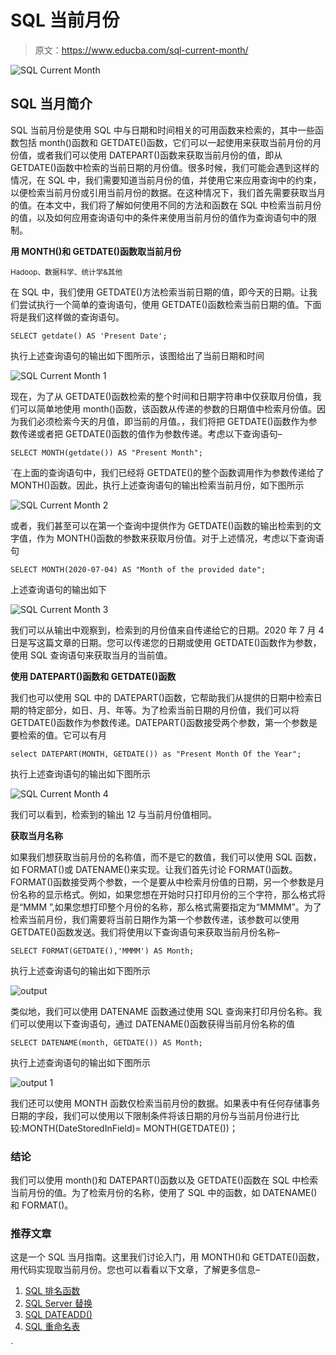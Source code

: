 # SQL 当前月份

> 原文：<https://www.educba.com/sql-current-month/>

![SQL Current Month](img/cf67a2f5e22ca3ec2323e532e1437b1e.png)



## SQL 当月简介

SQL 当前月份是使用 SQL 中与日期和时间相关的可用函数来检索的，其中一些函数包括 month()函数和 GETDATE()函数，它们可以一起使用来获取当前月份的月份值，或者我们可以使用 DATEPART()函数来获取当前月份的值，即从 GETDATE()函数中检索的当前日期的月份值。很多时候，我们可能会遇到这样的情况，在 SQL 中，我们需要知道当前月份的值，并使用它来应用查询中的约束，以便检索当前月份或引用当前月份的数据。在这种情况下，我们首先需要获取当月的值。在本文中，我们将了解如何使用不同的方法和函数在 SQL 中检索当前月份的值，以及如何应用查询语句中的条件来使用当前月份的值作为查询语句中的限制。

**用 MONTH()和 GETDATE()函数取当前月份**

<small>Hadoop、数据科学、统计学&其他</small>

在 SQL 中，我们使用 GETDATE()方法检索当前日期的值，即今天的日期。让我们尝试执行一个简单的查询语句，使用 GETDATE()函数检索当前日期的值。下面将是我们这样做的查询语句。

`SELECT getdate() AS 'Present Date';`

执行上述查询语句的输出如下图所示，该图给出了当前日期和时间

![SQL Current Month 1](img/bc9e0c89af0ac8d7a537f9ea50c8aae1.png)



现在，为了从 GETDATE()函数检索的整个时间和日期字符串中仅获取月份值，我们可以简单地使用 month()函数，该函数从传递的参数的日期值中检索月份值。因为我们必须检索今天的月值，即当前的月值。，我们将把 GETDATE()函数作为参数传递或者把 GETDATE()函数的值作为参数传递。考虑以下查询语句–

`SELECT MONTH(getdate()) AS "Present Month";`

 `在上面的查询语句中，我们已经将 GETDATE()的整个函数调用作为参数传递给了 MONTH()函数。因此，执行上述查询语句的输出检索当前月份，如下图所示

![SQL Current Month 2](img/0f583e9c67a5d9d663b4b98f57dbc93a.png)



或者，我们甚至可以在第一个查询中提供作为 GETDATE()函数的输出检索到的文字值，作为 MONTH()函数的参数来获取月份值。对于上述情况，考虑以下查询语句

`SELECT MONTH(2020-07-04) AS "Month of the provided date";`

上述查询语句的输出如下

![SQL Current Month 3](img/1f9db68c4895cac7a4cc82cb37091c4f.png)



我们可以从输出中观察到，检索到的月份值来自传递给它的日期。2020 年 7 月 4 日是写这篇文章的日期。您可以传递您的日期或使用 GETDATE()函数作为参数，使用 SQL 查询语句来获取当月的当前值。

**使用 DATEPART()函数和 GETDATE()函数**

我们也可以使用 SQL 中的 DATEPART()函数，它帮助我们从提供的日期中检索日期的特定部分，如日、月、年等。为了检索当前日期的月份值，我们可以将 GETDATE()函数作为参数传递。DATEPART()函数接受两个参数，第一个参数是要检索的值。它可以有月

`select DATEPART(MONTH, GETDATE()) as "Present Month Of the Year";`

执行上述查询语句的输出如下图所示

![SQL Current Month 4](img/d160f9fc91469990da2fb9c02289da7b.png)



我们可以看到，检索到的输出 12 与当前月份值相同。

**获取当月名称**

如果我们想获取当前月份的名称值，而不是它的数值，我们可以使用 SQL 函数，如 FORMAT()或 DATENAME()来实现。让我们首先讨论 FORMAT()函数。FORMAT()函数接受两个参数，一个是要从中检索月份值的日期，另一个参数是月份名称的显示格式。例如，如果您想在开始时只打印月份的三个字符，那么格式将是“MMM ”,如果您想打印整个月份的名称，那么格式需要指定为“MMMM”。为了检索当前月份，我们需要将当前日期作为第一个参数传递，该参数可以使用 GETDATE()函数发送。我们将使用以下查询语句来获取当前月份名称–

`SELECT FORMAT(GETDATE(),'MMMM') AS Month;`

执行上述查询语句的输出如下图所示

![output](img/f8f6cee720ea1b6254c12cbe548277cb.png)



类似地，我们可以使用 DATENAME 函数通过使用 SQL 查询来打印月份名称。我们可以使用以下查询语句，通过 DATENAME()函数获得当前月份名称的值

`SELECT DATENAME(month, GETDATE()) AS Month;`

执行上述查询语句的输出如下图所示

![output 1](img/32496429ae77b6c2407220ff942e9644.png)



我们还可以使用 MONTH 函数仅检索当前月份的数据。如果表中有任何存储事务日期的字段，我们可以使用以下限制条件将该日期的月份与当前月份进行比较:MONTH(DateStoredInField)= MONTH(GETDATE())；

### 结论

我们可以使用 month()和 DATEPART()函数以及 GETDATE()函数在 SQL 中检索当前月份的值。为了检索月份的名称，使用了 SQL 中的函数，如 DATENAME()和 FORMAT()。

### 推荐文章

这是一个 SQL 当月指南。这里我们讨论入门，用 MONTH()和 GETDATE()函数，用代码实现取当前月份。您也可以看看以下文章，了解更多信息–

1.  [SQL 排名函数](https://www.educba.com/sql-ranking-function/)
2.  [SQL Server 替换](https://www.educba.com/sql-server-replace/)
3.  [SQL DATEADD()](https://www.educba.com/sql-dateadd/)
4.  [SQL 重命名表](https://www.educba.com/sql-rename-table/)





`